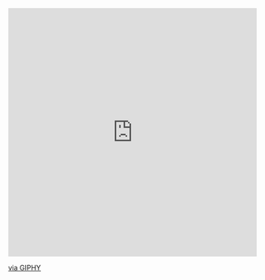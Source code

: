 <div style="width:100%;height:0;padding-bottom:100%;position:relative;"><iframe src="https://giphy.com/embed/YS57N6teaevJASvcMA" width="100%" height="100%" style="position:absolute" frameBorder="0" class="giphy-embed" allowFullScreen></iframe></div><p><a href="https://giphy.com/gifs/loop-brain-electricity-YS57N6teaevJASvcMA">via GIPHY</a></p>
